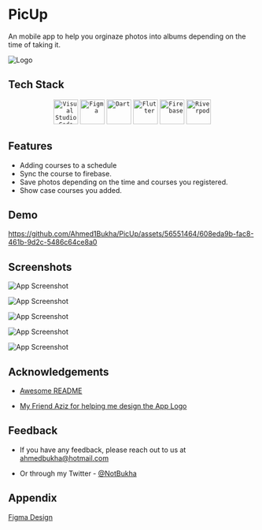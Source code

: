 
# PicUp

An mobile app to help you orginaze photos into albums depending on the time of taking it. 


![Logo](https://media.discordapp.net/attachments/817968941467959316/1232562274611363891/App_Icon_7.png?ex=6629e892&is=66289712&hm=6df3132f2822dbc3907b33672400282b03e78bd33caae0af51d06b0ea627ddcf&=&format=webp&quality=lossless&width=353&height=350)


## Tech Stack

<div align="center">
	<code><img width="50" src="https://user-images.githubusercontent.com/25181517/192108891-d86b6220-e232-423a-bf5f-90903e6887c3.png" alt="Visual Studio Code" title="Visual Studio Code"/></code>
	<code><img width="50" src="https://user-images.githubusercontent.com/25181517/189715289-df3ee512-6eca-463f-a0f4-c10d94a06b2f.png" alt="Figma" title="Figma"/></code>
	<code><img width="50" src="https://user-images.githubusercontent.com/25181517/186150304-1568ffdf-4c62-4bdc-9cf1-8d8efcea7c5b.png" alt="Dart" title="Dart"/></code>
	<code><img width="50" src="https://user-images.githubusercontent.com/25181517/186150365-da1eccce-6201-487c-8649-45e9e99435fd.png" alt="Flutter" title="Flutter"/></code>
	<code><img width="50" src="https://user-images.githubusercontent.com/25181517/189716855-2c69ca7a-5149-4647-936d-780610911353.png" alt="Firebase" title="Firebase"/></code>
    	<code><img width="50" src="https://media.discordapp.net/attachments/817968941467959316/1232564033916239872/logo_1_1.png?ex=6629ea35&is=662898b5&hm=ac0a2d30b697ba79b225c959f8938c9934a50d6fb39214da8bec9d4d1721c117&=&format=webp&quality=lossless" alt="Riverpod" title="Riverpod"/></code>
</div>

## Features

- Adding courses to a schedule
- Sync the course to firebase.
- Save photos depending on the time and courses you registered.
- Show case courses you added.


## Demo

https://github.com/Ahmed1Bukha/PicUp/assets/56551464/608eda9b-fac8-461b-9d2c-5486c64ce8a0


## Screenshots

![App Screenshot](https://media.discordapp.net/attachments/1189505783357001781/1232945152155455528/Screenshot_20240425_094329.jpg?ex=662b4d27&is=6629fba7&hm=1ec27db8ae469142f0a5842725965e1fa1b2b20a76ff463f699436f35807882d&=&format=webp&width=550&height=1192)

![App Screenshot](https://media.discordapp.net/attachments/1189505783357001781/1232945152960761856/Screenshot_20240425_094302.jpg?ex=662b4d27&is=6629fba7&hm=79e6b15c6e99aa9cdd5cb03c06dd71378889ffd22d3274530314ce010d6ae0d7&=&format=webp&width=550&height=1192)

![App Screenshot](https://media.discordapp.net/attachments/1189505783357001781/1232945153216479365/Screenshot_20240425_094220.jpg?ex=662b4d27&is=6629fba7&hm=4e27ab56e37482c3b54d2b9496b5ece8431f76a00379801f37fbfb033e70ca3f&=&format=webp&width=550&height=1192)

![App Screenshot](https://media.discordapp.net/attachments/1189505783357001781/1232945152692060170/Screenshot_20240425_094311.jpg?ex=662b4d27&is=6629fba7&hm=4470a052208021038466928ded15b8138aa34b55b3f0868b05cce10b520431bf&=&format=webp&width=550&height=1192)

![App Screenshot](https://media.discordapp.net/attachments/1189505783357001781/1232945152394395689/Screenshot_20240425_094316.jpg?ex=662b4d27&is=6629fba7&hm=5bad73554db2b1d31e641928c78c25b3396606b793f257f567dc5733cdaf2a8d&=&format=webp&width=550&height=1192)

## Acknowledgements


 - [Awesome README](https://github.com/matiassingers/awesome-readme)

 - [My Friend Aziz for helping me design the App Logo](https://github.com/azizbo50)

## Feedback

- If you have any feedback, please reach out to us at ahmedbukha@hotmail.com

- Or through my Twitter  - [@NotBukha](https://twitter.com/NotBukha)


## Appendix

[Figma Design](https://www.figma.com/file/quepmfuMFi78nscyHI77pH/Main?type=design&node-id=0%3A1&mode=design&t=8IhzBHWNmdpBtRGT-1) 





